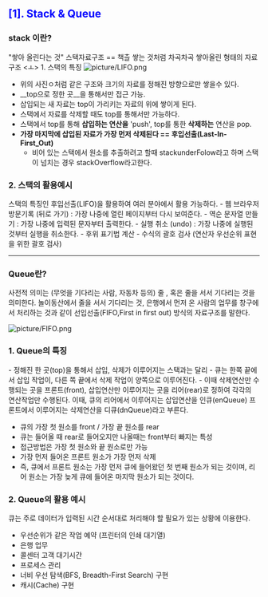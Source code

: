 ## <span style = "color:blue">[1]. Stack & Queue</span>
### stack 이란?
 "쌓아 올린다는 것" 
스택자료구조 == 책츨 쌓는 것처럼 차곡차곡 쌓아올린 형태의 자료구조
<ㅗ> 1. 스택의 특징
![picture/LIFO.png](back_flow/../picture/LIFO.png)
- 위의 사진ㅇ처럼 같은 구조와 크기의 자료를 정해진 방향으로만 쌓을수 있다.
- __top으로 정한 곳__을 통해서만 접근 가능.
- 삽입되는 새 자료는 top이 가리키는 자료의 위에 쌓이게 된다.
- 스택에서 자료를 삭제할 때도 top를 통해서만 가능하다.
- 스택에서 top를 통해 __삽입하는 연산을__ 'push', top를 통한 __삭제하는__ 연산을 pop.
- __가장 마지막에 삽입된 자료가 가장 먼저 삭제된다 == 후입선출(Last-In-First_Out)__
  + 비어 있는 스택에서 원소를 추출하려고 할때 stackunderFolow라고 하며
    스택이 넘치는 경우 stackOverflow라고한다.

<h3> 2. 스택의 활용예시</h3>
스택의 특징인  후입선출(LIFO)을 활용하여 여러 분야에서 활용 가능하다.
- 웹 브라우저 방문기록 (뒤로 가기) : 가장 나중에 열린 페이지부터 다시 보여준다.
- 역순 문자열 만들기 : 가장 나중에 입력된 문자부터 출력한다.
- 실행 취소 (undo) : 가장 나중에 실행된 것부터 실행을 취소한다.
- 후위 표기법 계산
- 수식의 괄호 검사 (연산자 우선순위 표현을 위한 괄호 검사)

<hr>

### Queue란?
사전적 의미는 (무엇을 기다리는 사람, 자동차 등의) 줄 , 혹은 줄을 서서 기다리는 것을 의미한다.
놀이동산에서 줄을 서서 기다리는 것, 은행에서 먼저 온 사람의 업무를 창구에서 처리하는 것과 같이 선입선출(FIFO,First in first out) 방식의 자료구조를 말한다. 

![picture/FIFO.png](back_flow/../picture/FIFO.png)
<h3> 1. Queue의 특징</h3>
- 정해진 한 곳(top)을 통해서 삽입, 삭제가 이루어지는 스택과는 달리
- 큐는 한쪽 끝에서 삽입 작업이, 다른 쪽 끝에서 삭제 작업이 양쪽으로 이루어진다.
- 이때 삭제연산만 수행되는 곳을 프론트(front), 삽입연산만 이루어지는 곳을 리어(rear)로 정하여
    각각의 연산작업만 수행된다. 이때, 큐의 리어에서 이루어지는 삽입연산을 인큐(enQueue)
    프론트에서 이루어지는 삭제연산을 디큐(dnQueue)라고 부른다.

  - 큐의 가장 첫 원소를 front / 가장 끝 원소를 rear
  - 큐는 들어올 때 rear로 들어오지만 나올때는 front부터 빠지는 특성
  - 접근방법은 가장 첫 원소와 끝 원소로만 가능
  - 가장 먼저 들어온 프론트 원소가 가장 먼저 삭제
- 즉, 큐에서 프론트 원소는 가장 먼저 큐에 들어왔던 첫 번째 원소가 되는 것이며,
리어 원소는 가장 늦게 큐에 들어온 마지막 원소가 되는 것이다.


<h3> 2. Queue의 활용 예시</h3>
 
큐는 주로 데이터가 입력된 시간 순서대로 처리해야 할 필요가 있는 상황에 이용한다.
- 우선순위가 같은 작업 예약 (프린터의 인쇄 대기열)
- 은행 업무
- 콜센터 고객 대기시간
- 프로세스 관리
- 너비 우선 탐색(BFS, Breadth-First Search) 구현
- 캐시(Cache) 구현